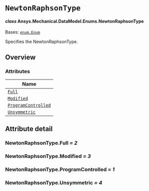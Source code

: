 # `NewtonRaphsonType`

<a id="ansys.mechanical.stubs.v242.Ansys.Mechanical.DataModel.Enums.NewtonRaphsonType"></a>

#### *class* Ansys.Mechanical.DataModel.Enums.NewtonRaphsonType

Bases: [`enum.Enum`](https://docs.python.org/3/library/enum.html#enum.Enum)

Specifies the NewtonRaphsonType.

<!-- !! processed by numpydoc !! -->

<a id="overview"></a>

## Overview

### Attributes

| Name |
| ------------------------------------------------------------- |
| [`Full`](#NewtonRaphsonType.Full) |
| [`Modified`](#NewtonRaphsonType.Modified) |
| [`ProgramControlled`](#NewtonRaphsonType.ProgramControlled) |
| [`Unsymmetric`](#NewtonRaphsonType.Unsymmetric) |

<a id="attribute-detail"></a>

## Attribute detail

<a id="NewtonRaphsonType.Full"></a>

### NewtonRaphsonType.Full *= 2*

<a id="NewtonRaphsonType.Modified"></a>

### NewtonRaphsonType.Modified *= 3*

<a id="NewtonRaphsonType.ProgramControlled"></a>

### NewtonRaphsonType.ProgramControlled *= 1*

<a id="NewtonRaphsonType.Unsymmetric"></a>

### NewtonRaphsonType.Unsymmetric *= 4*


